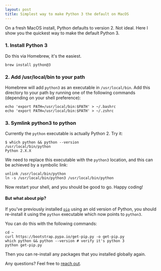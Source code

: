 ```yaml
---
layout: post
title: Simplest way to make Python 3 the default on MacOS
---
```


On a fresh MacOS install, Python defaults to version 2. Not ideal. Here I show
you the quickest way to make the default Python 3.

### 1. Install Python 3

Do this via Homebrew, it's the easiest.

```shell
brew install python@3
```

### 2. Add /usr/local/bin to your path

Homebrew will add `python3` as an executable in `/usr/local/bin`. Add this
directory to your path by running one of the following commands (depending on
your shell preference):

```shell
echo 'export PATH=/usr/local/bin:$PATH' > ~/.bashrc
echo 'export PATH=/usr/local/bin:$PATH' > ~/.zshrc
```

### 3. Symlink python3 to python

Currently the `python` executable is actually Python 2. Try it:

```shell
$ which python && python --version
/usr/local/bin/python
Python 2.X.X
```

We need to replace this executable with the `python3` location, and this can be
achieved by a symbolic link:

```shell
unlink /usr/local/bin/python
ln -s /usr/local/bin/python3 /usr/local/bin/python
```

Now restart your shell, and you should be good to go. Happy coding!

#### But what about pip?

If you've previously installed [`pip`](https://pypi.org/project/pip/) using an
old version of Python, you should re-install it using the `python` executable
which now points to `python3`.

You can do this with the following commands:

```shell
cd ~
curl https://bootstrap.pypa.io/get-pip.py -o get-pip.py
which python && python --version # verify it's python 3
python get-pip.py
```

Then you can re-install any packages that you installed globally again.

Any questions? Feel free to [reach out](/#contact).

